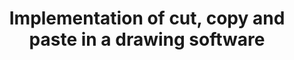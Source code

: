 ---
layout: post
title:  "Implementation of cut, copy and paste in a drawing software"
permalink: /cutcopyandpaste
---